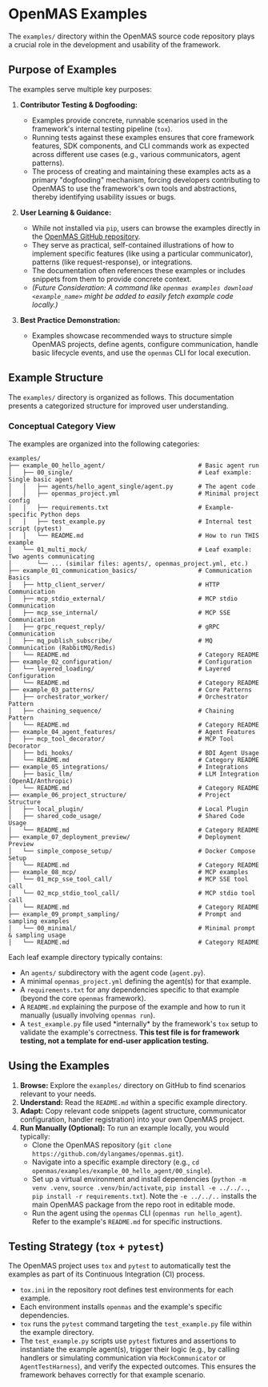 # OpenMAS Examples

The `examples/` directory within the OpenMAS source code repository plays a crucial role in the development and usability of the framework.

## Purpose of Examples

The examples serve multiple key purposes:

1.  **Contributor Testing & Dogfooding:**
    * Examples provide concrete, runnable scenarios used in the framework's internal testing pipeline (`tox`).
    * Running tests against these examples ensures that core framework features, SDK components, and CLI commands work as expected across different use cases (e.g., various communicators, agent patterns).
    * The process of creating and maintaining these examples acts as a primary "dogfooding" mechanism, forcing developers contributing to OpenMAS to use the framework's own tools and abstractions, thereby identifying usability issues or bugs.

2.  **User Learning & Guidance:**
    * While not installed via `pip`, users can browse the examples directly in the [OpenMAS GitHub repository](https://github.com/dylangames/openmas/tree/main/examples).
    * They serve as practical, self-contained illustrations of how to implement specific features (like using a particular communicator), patterns (like request-response), or integrations.
    * The documentation often references these examples or includes snippets from them to provide concrete context.
    * *(Future Consideration: A command like `openmas examples download <example_name>` might be added to easily fetch example code locally.)*

3.  **Best Practice Demonstration:**
    * Examples showcase recommended ways to structure simple OpenMAS projects, define agents, configure communication, handle basic lifecycle events, and use the `openmas` CLI for local execution.

## Example Structure

The `examples/` directory is organized as follows.  This documentation presents a categorized structure for improved user understanding.

### Conceptual Category View

The examples are organized into the following categories:

    examples/
    ├── example_00_hello_agent/                          # Basic agent run
    │   ├── 00_single/                                   # Leaf example: Single basic agent
    │   │   ├── agents/hello_agent_single/agent.py       # The agent code
    │   │   ├── openmas_project.yml                      # Minimal project config
    │   │   ├── requirements.txt                         # Example-specific Python deps
    │   │   ├── test_example.py                          # Internal test script (pytest)
    │   │   └── README.md                                # How to run THIS example
    │   └── 01_multi_mock/                               # Leaf example: Two agents communicating
    │       └── ... (similar files: agents/, openmas_project.yml, etc.)
    ├── example_01_communication_basics/                 # Communication Basics
    │   ├── http_client_server/                          # HTTP Communication
    │   ├── mcp_stdio_external/                          # MCP stdio Communication
    │   ├── mcp_sse_internal/                            # MCP SSE Communication
    │   ├── grpc_request_reply/                          # gRPC Communication
    │   ├── mq_publish_subscribe/                        # MQ Communication (RabbitMQ/Redis)
    │   └── README.md                                    # Category README
    ├── example_02_configuration/                        # Configuration
    │   └── layered_loading/                             # Layered Configuration
    │   └── README.md                                    # Category README
    ├── example_03_patterns/                             # Core Patterns
    │   ├── orchestrator_worker/                         # Orchestrator Pattern
    │   ├── chaining_sequence/                           # Chaining Pattern
    │   └── README.md                                    # Category README
    ├── example_04_agent_features/                       # Agent Features
    │   ├── mcp_tool_decorator/                          # MCP Tool Decorator
    │   ├── bdi_hooks/                                   # BDI Agent Usage
    │   └── README.md                                    # Category README
    ├── example_05_integrations/                         # Integrations
    │   ├── basic_llm/                                   # LLM Integration (OpenAI/Anthropic)
    │   └── README.md                                    # Category README
    ├── example_06_project_structure/                    # Project Structure
    │   ├── local_plugin/                                # Local Plugin
    │   ├── shared_code_usage/                           # Shared Code Usage
    │   └── README.md                                    # Category README
    ├── example_07_deployment_preview/                   # Deployment Preview
    │   └── simple_compose_setup/                        # Docker Compose Setup
    │   └── README.md                                    # Category README
    ├── example_08_mcp/                                  # MCP examples
    │   └── 01_mcp_sse_tool_call/                        # MCP SSE tool call
    │   └── 02_mcp_stdio_tool_call/                      # MCP stdio tool call
    │   └── README.md                                    # Category README
    ├── example_09_prompt_sampling/                      # Prompt and sampling examples
    │   └── 00_minimal/                                  # Minimal prompt & sampling usage
    │   └── README.md                                    # Category README


Each leaf example directory typically contains:

* An `agents/` subdirectory with the agent code (`agent.py`).
* A minimal `openmas_project.yml` defining the agent(s) for that example.
* A `requirements.txt` for any dependencies specific to that example (beyond the core `openmas` framework).
* A `README.md` explaining the purpose of the example and how to run it manually (usually involving `openmas run`).
* A `test_example.py` file used \*internally\* by the framework's `tox` setup to validate the example's correctness.  **This test file is for framework testing, not a template for end-user application testing.**

## Using the Examples

1.  **Browse:** Explore the `examples/` directory on GitHub to find scenarios relevant to your needs.
2.  **Understand:** Read the `README.md` within a specific example directory.
3.  **Adapt:** Copy relevant code snippets (agent structure, communicator configuration, handler registration) into your own OpenMAS project.
4.  **Run Manually (Optional):** To run an example locally, you would typically:
    * Clone the OpenMAS repository (`git clone https://github.com/dylangames/openmas.git`).
    * Navigate into a specific example directory (e.g., `cd openmas/examples/example_00_hello_agent/00_single`).
    * Set up a virtual environment and install dependencies (`python -m venv .venv`, `source .venv/bin/activate`, `pip install -e ../../..`, `pip install -r requirements.txt`).  Note the `-e ../../..` installs the main OpenMAS package from the repo root in editable mode.
    * Run the agent using the `openmas` CLI (`openmas run hello_agent`).  Refer to the example's `README.md` for specific instructions.

## Testing Strategy (`tox` + `pytest`)

The OpenMAS project uses `tox` and `pytest` to automatically test the examples as part of its Continuous Integration (CI) process.

* `tox.ini` in the repository root defines test environments for each example.
* Each environment installs `openmas` and the example's specific dependencies.
* `tox` runs the `pytest` command targeting the `test_example.py` file within the example directory.
* The `test_example.py` scripts use `pytest` fixtures and assertions to instantiate the example agent(s), trigger their logic (e.g., by calling handlers or simulating communication via `MockCommunicator` or `AgentTestHarness`), and verify the expected outcomes. This ensures the framework behaves correctly for that example scenario.

